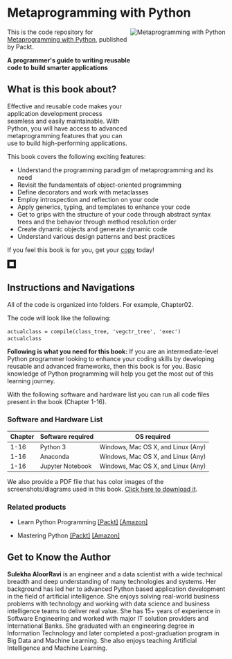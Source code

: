 # Metaprogramming with Python

<a href="https://www.packtpub.com/product/metaprogramming-with-python/9781838554651?utm_source=github&utm_medium=repository&utm_campaign=9781838554651"><img src="https://static.packt-cdn.com/products/9781838554651/cover/smaller" alt="Metaprogramming with Python" height="256px" align="right"></a>

This is the code repository for [Metaprogramming with Python](https://www.packtpub.com/product/metaprogramming-with-python/9781838554651?utm_source=github&utm_medium=repository&utm_campaign=9781838554651), published by Packt.

**A programmer's guide to writing reusable code to build smarter applications**

## What is this book about?
Effective and reusable code makes your application development process seamless and easily maintainable. With Python, you will have access to advanced metaprogramming features that you can use to build high-performing applications. 

This book covers the following exciting features:
* Understand the programming paradigm of metaprogramming and its need
* Revisit the fundamentals of object-oriented programming
* Define decorators and work with metaclasses
* Employ introspection and reflection on your code
* Apply generics, typing, and templates to enhance your code
* Get to grips with the structure of your code through abstract syntax trees and the behavior through method resolution order
* Create dynamic objects and generate dynamic code
* Understand various design patterns and best practices

If you feel this book is for you, get your [copy](https://www.amazon.com/dp/1838554653) today!

<a href="https://www.packtpub.com/?utm_source=github&utm_medium=banner&utm_campaign=GitHubBanner"><img src="https://raw.githubusercontent.com/PacktPublishing/GitHub/master/GitHub.png" 
alt="https://www.packtpub.com/" border="5" /></a>

## Instructions and Navigations
All of the code is organized into folders. For example, Chapter02.

The code will look like the following:
```
actualclass = compile(class_tree, 'vegctr_tree', 'exec')
actualclass
```

**Following is what you need for this book:**
If you are an intermediate-level Python programmer looking to enhance your coding skills by developing reusable and advanced frameworks, then this book is for you. Basic knowledge of Python programming will help you get the most out of this learning journey.

With the following software and hardware list you can run all code files present in the book (Chapter 1-16).
### Software and Hardware List
| Chapter | Software required | OS required |
| -------- | ------------------------------------ | ----------------------------------- |
| 1-16 | Python 3 | Windows, Mac OS X, and Linux (Any) |
| 1-16 | Anaconda | Windows, Mac OS X, and Linux (Any) |
| 1-16 | Jupyter Notebook | Windows, Mac OS X, and Linux (Any) |

We also provide a PDF file that has color images of the screenshots/diagrams used in this book. [Click here to download it](https://packt.link/LTQbb).

### Related products
* Learn Python Programming [[Packt]](https://www.packt.com/product/programming/b17579-learn-python-programming/?utm_source=github&utm_medium=repository&utm_campaign=9781801073240) [[Amazon]](https://www.amazon.com/dp/1801815097)

* Mastering Python [[Packt]](https://www.packt.com/product/programming/b15882-mastering-python/?utm_source=github&utm_medium=repository&utm_campaign=9781800568754) [[Amazon]](https://www.amazon.com/dp/1800207727)

## Get to Know the Author
**Sulekha AloorRavi**
 is an engineer and a data scientist with a wide technical breadth and deep understanding of many technologies and systems. Her background has led her to advanced Python based application development in the field of artificial intelligence. She enjoys solving real-world business problems with technology and working with data science and business intelligence teams to deliver real value.
She has 15+ years of experience in Software Engineering and worked with major IT solution providers and International Banks. She graduated with an engineering degree in Information Technology and later completed a post-graduation program in Big Data and Machine Learning. She also enjoys teaching Artificial Intelligence and Machine Learning.
